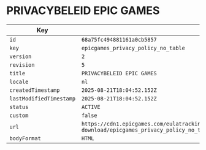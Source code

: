 # PRIVACYBELEID EPIC GAMES

| Key | Value |
| --- | ----- |
| `id` | `68a75fc494881161a0cb5857` |
| `key` | `epicgames_privacy_policy_no_table` |
| `version` | `2` |
| `revision` | `5` |
| `title` | `PRIVACYBELEID EPIC GAMES` |
| `locale` | `nl` |
| `createdTimestamp` | `2025-08-21T18:04:52.152Z` |
| `lastModifiedTimestamp` | `2025-08-21T18:04:52.152Z` |
| `status` | `ACTIVE` |
| `custom` | `false` |
| `url` | `https://cdn1.epicgames.com/eulatracking-download/epicgames_privacy_policy_no_table/nl/v2/r5/0d28525db889a3e831ff862b840b7fc0.pdf` |
| `bodyFormat` | `HTML` |
